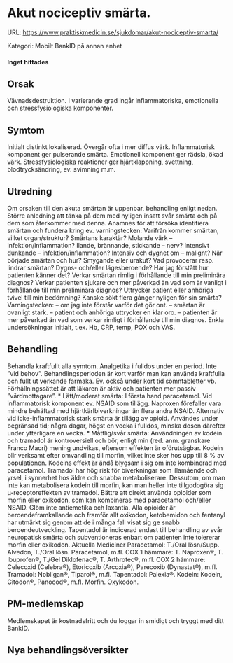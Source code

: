 # Akut nociceptiv smärta.

URL: https://www.praktiskmedicin.se/sjukdomar/akut-nociceptiv-smarta/



Kategori: Mobilt BankID på annan enhet

#### Inget hittades

## Orsak

Vävnadsdestruktion. I varierande grad ingår inflammatoriska, emotionella och stressfysiologiska komponenter.

## Symtom

Initialt distinkt lokaliserad. Övergår ofta i mer diffus värk. Inflammatorisk komponent ger pulserande smärta. Emotionell komponent ger rädsla, ökad värk. Stressfysiologiska reaktioner ger hjärtklappning, svettning, blodtrycksändring, ev. svimning m.m.

## Utredning

Om orsaken till den akuta smärtan är uppenbar, behandling enligt nedan. Större anledning att tänka på dem med nyligen insatt svår smärta och på dem som återkommer med denna.
Anamnes för att försöka identifiera smärtan och fundera kring ev. varningstecken:
Varifrån kommer smärtan, vilket organ/struktur?
Smärtans karaktär?
Molande värk – infektion/inflammation?
Ilande, brännande, stickande – nerv?
Intensivt dunkande – infektion/inflammation?
Intensiv och dygnet om – malignt?
När började smärtan och hur? Smygande eller urakut?
Vad provocerar resp. lindrar smärtan?
Dygns- och/eller lägesberoende?
Har jag förstått hur patienten känner det?
Verkar smärtan rimlig i förhållande till min preliminära diagnos?
Verkar patienten sjukare och mer påverkad än vad som är vanligt i förhållande till min preliminära diagnos?
Uttrycker patient eller anhöriga tvivel till min bedömning? Kanske sökt flera gånger nyligen för sin smärta?
Varningstecken:
– om jag inte förstår varför det gör ont.
– smärtan är ovanligt stark.
– patient och anhöriga uttrycker en klar oro.
– patienten är mer påverkad än vad som verkar rimligt i förhållande till min diagnos.
Enkla undersökningar initialt, t.ex. Hb, CRP, temp, POX och VAS.

## Behandling

Behandla kraftfullt alla symtom. Analgetika i fulldos under en period. Inte ”vid behov”. Behandlingsperioden är kort varför man kan använda kraftfulla och fullt ut verkande farmaka. Ev. också under kort tid sömntabletter vb.
Förhållningssättet är att läkaren är aktiv och patienten mer passiv ”vårdmottagare”.
* Lätt/moderat smärta: I första hand paracetamol. Vid inflammatorisk komponent ev. NSAID som tillägg. Naproxen förefaller vara mindre behäftad med hjärtkärlbiverkningar än flera andra NSAID. Alternativ vid icke-inflammatorisk stark smärta är tillägg av opioid. Användes under begränsad tid; några dagar, högst en vecka i fulldos, minska dosen därefter under ytterligare en vecka.
* Måttlig/svår smärta: Användningen av kodein och tramadol är kontroversiell och bör, enligt min (red. anm. granskare Franco Macri) mening undvikas, eftersom effekten är oförutsägbar.
Kodein blir verksamt efter omvandling till morfin, vilket inte sker hos upp till 8 % av populationen. Kodeins effekt är ändå blygsam i sig om inte kombinerad med paracetamol. Tramadol har hög risk för biverkningar som illamående och yrsel, i synnerhet hos äldre och snabba metaboliserare. Dessutom, om man inte kan metabolisera kodein till morfin, kan man heller inte tillgodogöra sig µ-receptoreffekten av tramadol.
Bättre att direkt använda opioider som morfin eller oxikodon, som kan kombineras med paracetamol och/eller NSAID. Glöm inte antiemetika och laxantia. Alla opioider är beroendeframkallande och framför allt oxikodon, ketobemidon och fentanyl har utmärkt sig genom att de i många fall visat sig ge snabb beroendeutveckling.
Tapentadol är indicerad endast till behandling av svår neuropatisk smärta och subventioneras enbart om patienten inte tolererar morfin eller oxikodon.
Aktuella Mediciner
Paracetamol: T./Oral lösn/Supp. Alvedon, T./Oral lösn. Paracetamol, m.fl.
COX 1 hämmare: T. Naproxen®, T. Ibuprofen®, T./Gel Diklofenac®, T. Arthrotec®, m.fl.
COX 2 hämmare: Celecoxid (Celebra®), Etoricoxib (Arcoxia®), Parecoxib (Dynastat®), m.fl.
Tramadol: Nobligan®, Tiparol®, m.fl.
Tapentadol: Palexia®.
Kodein: Kodein, Citodon®, Panocod®, m.fl.
Morfin.
Oxykodon.

## PM-medlemskap

Medlemskapet är kostnadsfritt och du loggar in smidigt och tryggt med ditt BankID.

## Nya behandlingsöversikter

